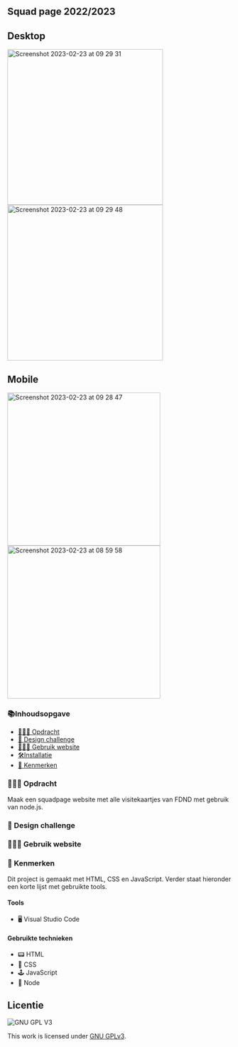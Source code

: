 <h2>Squad page 2022/2023 </h2>


 <h2>Desktop</h2>
<img width="350" alt="Screenshot 2023-02-23 at 09 29 31" src="https://user-images.githubusercontent.com/94745953/220856568-3e4c3ae9-6b0a-4998-9a61-adcf44de6826.png">
<img width="350" alt="Screenshot 2023-02-23 at 09 29 48" src="https://user-images.githubusercontent.com/94745953/220856623-160f6f7e-5d59-4c8f-8d7e-8ebfaa350d6c.png">


<h2>Mobile</h2>
<img width="344" alt="Screenshot 2023-02-23 at 09 28 47" src="https://user-images.githubusercontent.com/94745953/220856693-f09fb331-fba4-4613-9ffc-d8f463b9a795.png">
<img width="344" alt="Screenshot 2023-02-23 at 08 59 58" src="https://user-images.githubusercontent.com/94745953/220856745-023b9ee7-12a1-45e2-9b40-56afb3a1394e.png">



 

<h3>📚Inhoudsopgave</h3>
<ul>
<li><a href="#Opdracht"> 👨🏼‍💼 Opdracht</a></li> 
<li><a href="#Designchallenge"> 🚀 Design challenge</a></li>  

<li><a href="#Gebruik"> 👩🏽‍💻 Gebruik website</a></li>  
 <li><a href="#Installatie"> 🛠Installatie </a></li>
<li><a href="#Kenmerken"> 📱 Kenmerken</a></li> 
</ul>

<h3 id="#Opdracht"> 👨🏼‍💼 Opdracht</h3>
Maak een squadpage website met alle visitekaartjes van FDND met gebruik van node.js. 

<h3 id="#Designchallenge"> 🚀 Design challenge</h3>

        
<h3 id="#Gebruik"> 👩🏽‍💻 Gebruik website</h3>

        
        
<h3 id="#Kenmerken"> 📱 Kenmerken</h3>
Dit project is gemaakt met HTML, CSS en JavaScript. Verder staat hieronder een korte lijst met gebruikte tools.

<h4>Tools</h4>
<ul>
        <li> 🖥️ Visual Studio Code</li>
</ul>

<h4>Gebruikte technieken</h4>
<ul>
<li>📟 HTML</li>
        <li>🎨 CSS</li>
        <li>🕹️ JavaScript</li>
        <li>🥜 Node </li>
  </ul>      


## Licentie

![GNU GPL V3](https://www.gnu.org/graphics/gplv3-127x51.png)

This work is licensed under [GNU GPLv3](./LICENSE).

